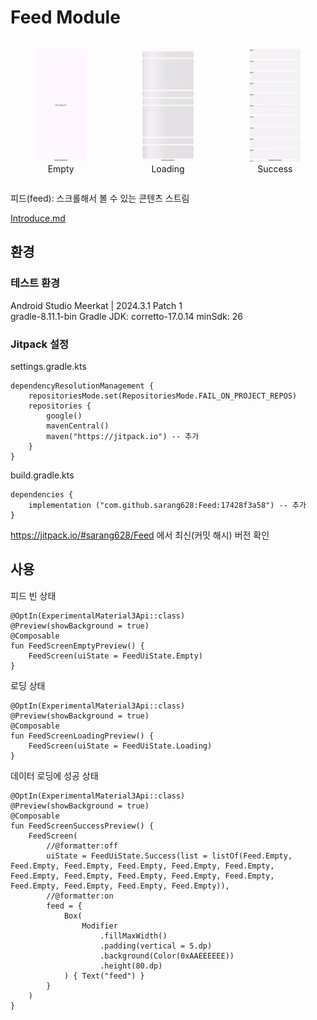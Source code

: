 # Feed Module

<div style="display: flex; justify-content: center; gap: 10px;">

  <figure style="text-align: center;">
    <img src="screenshots/preview2.png" width="250">
    <figcaption>Empty</figcaption>
  </figure>

  <figure style="text-align: center;">
    <img src="screenshots/preview3.gif" width="250">
    <figcaption>Loading</figcaption>
  </figure>

  <figure style="text-align: center;">
    <img src="screenshots/preview4.gif" width="250">
    <figcaption>Success</figcaption>
  </figure>

</div>

피드(feed): 스크롤해서 볼 수 있는 콘텐츠 스트림

[Introduce.md](./docs/Introduce.md)

## 환경

### 테스트 환경

Android Studio Meerkat | 2024.3.1 Patch 1<br>
gradle-8.11.1-bin
Gradle JDK: corretto-17.0.14
minSdk: 26

### Jitpack 설정

settings.gradle.kts

```
dependencyResolutionManagement {
    repositoriesMode.set(RepositoriesMode.FAIL_ON_PROJECT_REPOS)
    repositories {
        google()
        mavenCentral()
        maven("https://jitpack.io") -- 추가
    }
}
```

build.gradle.kts

```
dependencies {
    implementation ("com.github.sarang628:Feed:17428f3a58") -- 추가
}
```

https://jitpack.io/#sarang628/Feed 에서 최신(커밋 해시) 버전 확인

## 사용

피드 빈 상태

```
@OptIn(ExperimentalMaterial3Api::class)
@Preview(showBackground = true)
@Composable
fun FeedScreenEmptyPreview() {
    FeedScreen(uiState = FeedUiState.Empty)
}
```

로딩 상태

```
@OptIn(ExperimentalMaterial3Api::class)
@Preview(showBackground = true)
@Composable
fun FeedScreenLoadingPreview() {
    FeedScreen(uiState = FeedUiState.Loading)
}
```

데이터 로딩에 성공 상태

```
@OptIn(ExperimentalMaterial3Api::class)
@Preview(showBackground = true)
@Composable
fun FeedScreenSuccessPreview() {
    FeedScreen(
        //@formatter:off
        uiState = FeedUiState.Success(list = listOf(Feed.Empty, Feed.Empty, Feed.Empty, Feed.Empty, Feed.Empty, Feed.Empty, Feed.Empty, Feed.Empty, Feed.Empty, Feed.Empty, Feed.Empty, Feed.Empty, Feed.Empty, Feed.Empty, Feed.Empty)),
        //@formatter:on
        feed = {
            Box(
                Modifier
                    .fillMaxWidth()
                    .padding(vertical = 5.dp)
                    .background(Color(0xAAEEEEEE))
                    .height(80.dp)
            ) { Text("feed") }
        }
    )
}
```
